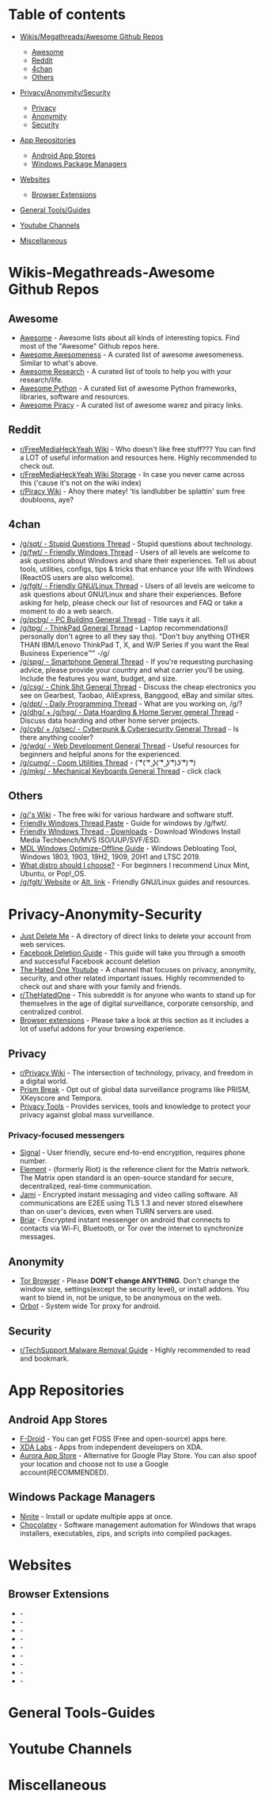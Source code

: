 Table of contents
=================

<!--ts-->
* [Wikis/Megathreads/Awesome Github Repos](#wikis-megathreads-awesome-github-repos)
  * [Awesome](#awesome)
  * [Reddit](#reddit)
  * [4chan](#4chan)
  * [Others](#others)

  
* [Privacy/Anonymity/Security](#privacy-anonymity-security)
  * [Privacy](#privacy)
  * [Anonymity](#anonymity)
  * [Security](#security)
  
* [App Repositories](#app-repositories)
  * [Android App Stores](#android-app-stores)
  * [Windows Package Managers](#windows-package-managers)
  
* [Websites](#websites)
  * [Browser Extensions](#browser-extensions)

* [General Tools/Guides](#general-tools-guides)

* [Youtube Channels](#youtube-channels)

* [Miscellaneous](#miscellaneous)
<!--te-->


# Wikis-Megathreads-Awesome Github Repos

## Awesome
  * [Awesome](https://github.com/sindresorhus/awesome) - Awesome lists about all kinds of interesting topics. Find most of the "Awesome" Github repos here.
  * [Awesome Awesomeness](https://github.com/bayandin/awesome-awesomeness) - A curated list of awesome awesomeness. Similar to what's above.
  * [Awesome Research](https://github.com/emptymalei/awesome-research) - A curated list of tools to help you with your research/life.
  * [Awesome Python](https://github.com/vinta/awesome-python) - A curated list of awesome Python frameworks, libraries, software and resources.
  * [Awesome Piracy](https://github.com/Igglybuff/awesome-piracy) - A curated list of awesome warez and piracy links.
  
## Reddit
  * [r/FreeMediaHeckYeah Wiki](https://www.reddit.com/r/freemediaheckyeah/wiki) - Who doesn't like free stuff??? You can find a LOT of useful information and resources here. Highly recommended to check out.
  * [r/FreeMediaHeckYeah Wiki Storage](https://www.reddit.com/r/freemediaheckyeah/wiki/storage) - In case you never came across this ('cause it's not on the wiki index)
  * [r/Piracy Wiki](https://reddit.com/r/piracy/wiki/index) - Ahoy there matey! 'tis landlubber be splattin' sum free doubloons, aye?
  
## 4chan
  * [/g/sqt/ - Stupid Questions Thread](https://boards.4channel.org/g/#s=sqt) - Stupid questions about technology.
  * [/g/fwt/ - Friendly Windows Thread](https://boards.4channel.org/g/#s=fwt) - Users of all levels are welcome to ask questions about Windows and share their experiences. Tell us about tools, utilities, configs, tips & tricks that enhance your life with Windows (ReactOS users are also welcome).
  * [/g/fglt/ - Friendly GNU/Linux Thread](https://boards.4channel.org/g/#s=fglt) - Users of all levels are welcome to ask questions about GNU/Linux and share their experiences. Before asking for help, please check our list of resources and FAQ or take a moment to do a web search.
  * [/g/pcbg/ - PC Building General Thread](https://boards.4channel.org/g/#s=pcbg) - Title says it all.
  * [/g/tpg/ - ThinkPad General Thread](https://boards.4channel.org/g/#s=tpg) - Laptop recommendations(I personally don't agree to all they say tho). "Don't buy anything OTHER THAN IBM/Lenovo ThinkPad T, X, and W/P Series if you want the Real Business Experience™" -/g/
  * [/g/spg/ - Smartphone General Thread](https://boards.4channel.org/g/#s=spg) - If you're requesting purchasing advice, please provide your country and what carrier you'll be using. Include the features you want, budget, and size.
  * [/g/csg/ - Chink Shit General Thread](https://boards.4channel.org/g/#s=csg) - Discuss the cheap electronics you see on Gearbest, Taobao, AliExpress, Banggood, eBay and similar sites.
  * [/g/dpt/ - Daily Programming Thread](https://boards.4channel.org/g/#s=dpt) - What are you working on, /g/?
  * [/g/dhg/ + /g/hsg/ - Data Hoarding & Home Server general Thread](https://boards.4channel.org/g/#s=dhg+hsg) - Discuss data hoarding and other home server projects.
  * [/g/cyb/ + /g/sec/ - Cyberpunk & Cybersecurity General Thread](https://boards.4channel.org/g/#s=cyb+sec) - Is there anything cooler?
  * [/g/wdg/ - Web Development General Thread](https://boards.4channel.org/g/#s=wdg) - Useful resources for beginners and helpful anons for the experienced.
  * [/g/cumg/ - Coom Utilities Thread](https://boards.4channel.org/g/#s=cumg) - ( ͡°( ͡° ͜ʖ( ͡° ͜ʖ ͡°)ʖ ͡°) ͡°)
  * [/g/mkg/ - Mechanical Keyboards General Thread](https://boards.4channel.org/g/#s=mkg) - click clack

   
## Others
  * [/g/'s Wiki](https://wiki.installgentoo.com/wiki/Main_Page) - The free wiki for various hardware and software stuff.
  * [Friendly Windows Thread Paste](https://rentry.co/fwt) - Guide for windows by /g/fwt/.
  * [Friendly WIndows Thread - Downloads](https://rentry.co/fwtdwnl) - Download Windows Install Media Techbench/MVS ISO/UUP/SVF/ESD.
  * [MDL Windows Optimize-Offline Guide](https://rentry.co/mdl-optimize-guide) - Windows Debloating Tool, Windows 1803, 1903, 19H2, 1909, 20H1 and LTSC 2019.
  * [What distro should I choose?](https://wiki.installgentoo.com/index.php/Babbies_First_Linux) - For beginners I recommend Linux Mint, Ubuntu, or Pop!_OS.
  * [/g/fglt/ Website](https://fglt.nl) or [Alt. link](https://p.teknik.io/wJ9Zy) - Friendly GNU/Linux guides and resources.
  
  
  
# Privacy-Anonymity-Security
 * [Just Delete Me](https://justdeleteme.xyz) - A directory of direct links to delete your account from web services.
 * [Facebook Deletion Guide](https://deletefacebook.com/guide/) - This guide will take you through a smooth and successful Facebook account deletion
 * [The Hated One Youtube](https://www.youtube.com/channel/UCjr2bPAyPV7t35MvcgT3W8Q) - A channel that focuses on privacy, anonymity, security, and other related important issues. Highly recommended to check out and share with your family and friends.
 * [r/TheHatedOne](https://www.reddit.com/r/thehatedone/) - This subreddit is for anyone who wants to stand up for themselves in the age of digital surveillance, corporate censorship, and centralized control.
 * [Browser extensions](#browser-extensions) - Please take a look at this section as it includes a lot of useful addons for your browsing experience.
 
## Privacy
   * [r/Privacy Wiki](https://www.reddit.com/r/privacy/wiki/index) - The intersection of technology, privacy, and freedom in a digital world. 
   * [Prism Break](https://prism-break.org) - Opt out of global data surveillance programs like PRISM, XKeyscore and Tempora.
   * [Privacy Tools](https://privacytools.io) - Provides services, tools and knowledge to protect your privacy against global mass surveillance.
   
### Privacy-focused messengers
   * [Signal](https://signal.org/download/) - User friendly, secure end-to-end encryption, requires phone number.
   * [Element](https://element.io/get-started/) - (formerly Riot) is the reference client for the Matrix network. The Matrix open standard is an open-source standard for secure, decentralized, real-time communication.
   * [Jami](https://jami.net/download/) - Encrypted instant messaging and video calling software. All communications are E2EE using TLS 1.3 and never stored elsewhere than on user's devices, even when TURN servers are used. 
   * [Briar](https://briarproject.org/download-briar/) - Encrypted instant messenger on android that connects to contacts via Wi-Fi, Bluetooth, or Tor over the internet to synchronize messages.

## Anonymity
  * [Tor Browser](https://www.torproject.org/download/) - Please **DON'T change ANYTHING**. Don't change the window size, settings(except the security level), or install addons. You want to blend in, not be unique, to be anonymous on the web.
  * [Orbot](https://guardianproject.info/apps/org.torproject.android/) - System wide Tor proxy for android.
  
## Security
  * [r/TechSupport Malware Removal Guide](https://www.reddit.com/r/techsupport/comments/33evdi/suggested_reading_official_malware_removal_guide/) - Highly recommended to read and bookmark.
  
  
# App Repositories
  
## Android App Stores
  * [F-Droid](https://www.f-droid.org) - You can get FOSS (Free and open-source) apps here.
  * [XDA Labs](https://labs.xda-developers.com) - Apps from independent developers on XDA.
  * [Aurora App Store](https://f-droid.org/en/packages/com.aurora.store/) - Alternative for Google Play Store. You can also spoof your location and choose not to use a Google account(RECOMMENDED).
  
## Windows Package Managers
  * [Ninite](https://ninite.com) - Install or update multiple apps at once.
  * [Chocolatey](https://chocolatey.org/install) - Software management automation for Windows that wraps installers, executables, zips, and scripts into compiled packages. 


# Websites
## Browser Extensions
  * []() - 
  * []() - 
  * []() - 
  * []() - 
  * []() - 
  * []() - 
  * []() - 
  * []() - 
  * []() - 

# General Tools-Guides


# Youtube Channels


# Miscellaneous
